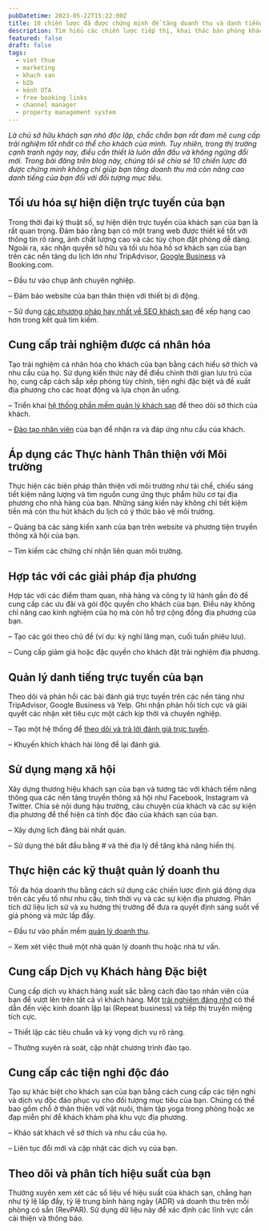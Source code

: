 ```yaml
---
pubDatetime: 2023-05-22T15:22:00Z
title: 10 chiến lược đã được chứng minh để tăng doanh thu và danh tiếng cho khách sạn nhỏ của bạn
description: Tìm hiểu các chiến lược tiếp thị, khai thác bán phòng khách sạn hiệu quả trong chuỗi bài viết sau của nhavantuonglai để áp dụng và đem lại hiệu quả thiết thực cho giải pháp của bạn.
featured: false
draft: false
tags:
  - viet thue
  - marketing
  - khach san
  - b2b
  - kênh OTA
  - free booking links
  - channel manager
  - property management system
---
```


_Là chủ sở hữu khách sạn nhỏ độc lập, chắc chắn bạn rất đam mê cung cấp trải nghiệm tốt nhất có thể cho khách của mình. Tuy nhiên, trong thị trường cạnh tranh ngày nay, điều cần thiết là luôn dẫn đầu và không ngừng đổi mới. Trong bài đăng trên blog này, chúng tôi sẽ chia sẻ 10 chiến lược đã được chứng minh không chỉ giúp bạn tăng doanh thu mà còn nâng cao danh tiếng của bạn đối với đối tượng mục tiêu._

## Tối ưu hóa sự hiện diện trực tuyến của bạn

Trong thời đại kỹ thuật số, sự hiện diện trực tuyến của khách sạn của bạn là rất quan trọng. Đảm bảo rằng bạn có một trang web được thiết kế tốt với thông tin rõ ràng, ảnh chất lượng cao và các tùy chọn đặt phòng dễ dàng. Ngoài ra, xác nhận quyền sở hữu và tối ưu hóa hồ sơ khách sạn của bạn trên các nền tảng du lịch lớn như TripAdvisor, [Google Business](https://nhavantuonglai.com/posts/huong-dan-day-du-ve-google-my-business-cho-cac-khach-san) và Booking.com.

– Đầu tư vào chụp ảnh chuyên nghiệp.

– Đảm bảo website của bạn thân thiện với thiết bị di động.

– Sử dụng [các phương pháp hay nhất về SEO khách sạn](https://nhavantuonglai.com/posts/huong-dan-hoan-chinh-ve-tiep-thi-cong-cu-tim-kiem-cho-khach-san) để xếp hạng cao hơn trong kết quả tìm kiếm.

## Cung cấp trải nghiệm được cá nhân hóa

Tạo trải nghiệm cá nhân hóa cho khách của bạn bằng cách hiểu sở thích và nhu cầu của họ. Sử dụng kiến ​​thức này để điều chỉnh thời gian lưu trú của họ, cung cấp cách sắp xếp phòng tùy chỉnh, tiện nghi đặc biệt và đề xuất địa phương cho các hoạt động và lựa chọn ăn uống.

– Triển khai [hệ thống phần mềm quản lý khách sạn](https://bluejaypms.com/pms) để theo dõi sở thích của khách.

– [Đào tạo nhân viên](https://nhavantuonglai.com/posts/quan-ly-nhan-vien-khach-san-hieu-qua) của bạn để nhận ra và đáp ứng nhu cầu của khách.

## Áp dụng các Thực hành Thân thiện với Môi trường

Thực hiện các biện pháp thân thiện với môi trường như tái chế, chiếu sáng tiết kiệm năng lượng và tìm nguồn cung ứng thực phẩm hữu cơ tại địa phương cho nhà hàng của bạn. Những sáng kiến ​​này không chỉ tiết kiệm tiền mà còn thu hút khách du lịch có ý thức bảo vệ môi trường.

– Quảng bá các sáng kiến ​​xanh của bạn trên website và phương tiện truyền thông xã hội của bạn.

– Tìm kiếm các chứng chỉ nhận liên quan môi trường.

## Hợp tác với các giải pháp địa phương

Hợp tác với các điểm tham quan, nhà hàng và công ty lữ hành gần đó để cung cấp các ưu đãi và gói độc quyền cho khách của bạn. Điều này không chỉ nâng cao kinh nghiệm của họ mà còn hỗ trợ cộng đồng địa phương của bạn.

– Tạo các gói theo chủ đề (ví dụ: kỳ nghỉ lãng mạn, cuối tuần phiêu lưu).

– Cung cấp giảm giá hoặc đặc quyền cho khách đặt trải nghiệm địa phương.

## Quản lý danh tiếng trực tuyến của bạn

Theo dõi và phản hồi các bài đánh giá trực tuyến trên các nền tảng như TripAdvisor, Google Business và Yelp. Ghi nhận phản hồi tích cực và giải quyết các nhận xét tiêu cực một cách kịp thời và chuyên nghiệp.

– Tạo một hệ thống để [theo dõi và trả lời đánh giá trực tuyến](https://nhavantuonglai.com/posts/lam-the-nao-de-tra-loi-cac-danh-gia-truc-tuyen-kinh-nghiem-tu-cac-quan-ly-khach-san).

– Khuyến khích khách hài lòng để lại đánh giá.

## Sử dụng mạng xã hội

Xây dựng thương hiệu khách sạn của bạn và tương tác với khách tiềm năng thông qua các nền tảng truyền thông xã hội như Facebook, Instagram và Twitter. Chia sẻ nội dung hậu trường, câu chuyện của khách và các sự kiện địa phương để thể hiện cá tính độc đáo của khách sạn của bạn.

– Xây dựng lịch đăng bài nhất quán.

– Sử dụng thẻ bắt đầu bằng # và thẻ địa lý để tăng khả năng hiển thị.

## Thực hiện các kỹ thuật quản lý doanh thu

Tối đa hóa doanh thu bằng cách sử dụng các chiến lược định giá động dựa trên các yếu tố như nhu cầu, tính thời vụ và các sự kiện địa phương. Phân tích dữ liệu lịch sử và xu hướng thị trường để đưa ra quyết định sáng suốt về giá phòng và mức lấp đầy.

– Đầu tư vào phần mềm [quản lý doanh thu](https://nhavantuonglai.com/posts/10-phuong-phap-hieu-qua-de-tang-adr-cho-khach-san-cua-ban).

– Xem xét việc thuê một nhà quản lý doanh thu hoặc nhà tư vấn.

## Cung cấp Dịch vụ Khách hàng Đặc biệt

Cung cấp dịch vụ khách hàng xuất sắc bằng cách đào tạo nhân viên của bạn để vượt lên trên tất cả vì khách hàng. Một [trải nghiệm đáng nhớ](https://nhavantuonglai.com/posts/lam-the-nao-de-dap-ung-va-vuot-qua-ky-vong-cua-khach-hang-tai-khach-san) có thể dẫn đến việc kinh doanh lặp lại (Repeat business) và tiếp thị truyền miệng tích cực.

– Thiết lập các tiêu chuẩn và kỳ vọng dịch vụ rõ ràng.

– Thường xuyên rà soát, cập nhật chương trình đào tạo.

## Cung cấp các tiện nghi độc đáo

Tạo sự khác biệt cho khách sạn của bạn bằng cách cung cấp các tiện nghi và dịch vụ độc đáo phục vụ cho đối tượng mục tiêu của bạn. Chúng có thể bao gồm chỗ ở thân thiện với vật nuôi, thảm tập yoga trong phòng hoặc xe đạp miễn phí để khách khám phá khu vực địa phương.

– Khảo sát khách về sở thích và nhu cầu của họ.

– Liên tục đổi mới và cập nhật các dịch vụ của bạn.

## Theo dõi và phân tích hiệu suất của bạn

Thường xuyên xem xét các số liệu về hiệu suất của khách sạn, chẳng hạn như tỷ lệ lấp đầy, tỷ lệ trung bình hàng ngày (ADR) và doanh thu trên mỗi phòng có sẵn (RevPAR). Sử dụng dữ liệu này để xác định các lĩnh vực cần cải thiện và thông báo.

